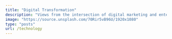```yaml
---
title: "Digital Transformation"
description: "Views from the intersection of digital marketing and enterprise technology"
image: "https://source.unsplash.com/70Rir5vB96U/1920x1080"
type: "posts"
url: /technology
---
```

